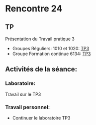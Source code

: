 # Rencontre 24

## TP

Présentation du Travail pratique 3
- Groupes Réguliers: 1010 et 1020: [TP3](/tp_Regulier/tp3)
- Groupe Formation continue 6134: [TP3](BRISE)

## Activités de la séance: 
### Laboratoire: 
Travail sur le TP3


### Travail personnel: 
- Continuer le laboratoire TP3